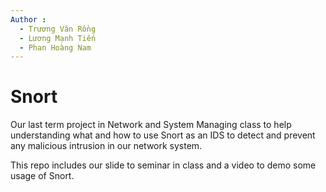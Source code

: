 ```yaml
---
Author : 
  - Trương Văn Rồng
  - Lương Mạnh Tiến
  - Phan Hoàng Nam
---
```


# Snort

Our last term project in Network and System Managing class to help understanding what and how to use Snort as an IDS to detect and prevent any malicious intrusion in our network system.

This repo includes our slide to seminar in class and a video to demo some usage of Snort.

